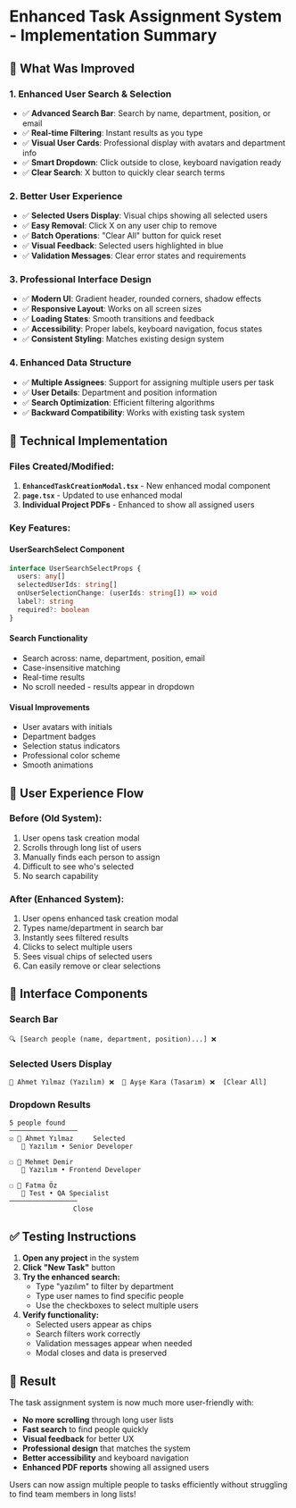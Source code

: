 # Enhanced Task Assignment System - Implementation Summary

## 🎯 **What Was Improved**

### **1. Enhanced User Search & Selection**
- ✅ **Advanced Search Bar**: Search by name, department, position, or email
- ✅ **Real-time Filtering**: Instant results as you type
- ✅ **Visual User Cards**: Professional display with avatars and department info
- ✅ **Smart Dropdown**: Click outside to close, keyboard navigation ready
- ✅ **Clear Search**: X button to quickly clear search terms

### **2. Better User Experience**
- ✅ **Selected Users Display**: Visual chips showing all selected users
- ✅ **Easy Removal**: Click X on any user chip to remove
- ✅ **Batch Operations**: "Clear All" button for quick reset
- ✅ **Visual Feedback**: Selected users highlighted in blue
- ✅ **Validation Messages**: Clear error states and requirements

### **3. Professional Interface Design**
- ✅ **Modern UI**: Gradient header, rounded corners, shadow effects
- ✅ **Responsive Layout**: Works on all screen sizes
- ✅ **Loading States**: Smooth transitions and feedback
- ✅ **Accessibility**: Proper labels, keyboard navigation, focus states
- ✅ **Consistent Styling**: Matches existing design system

### **4. Enhanced Data Structure**
- ✅ **Multiple Assignees**: Support for assigning multiple users per task
- ✅ **User Details**: Department and position information
- ✅ **Search Optimization**: Efficient filtering algorithms
- ✅ **Backward Compatibility**: Works with existing task system

## 🔧 **Technical Implementation**

### **Files Created/Modified:**
1. **`EnhancedTaskCreationModal.tsx`** - New enhanced modal component
2. **`page.tsx`** - Updated to use enhanced modal
3. **Individual Project PDFs** - Enhanced to show all assigned users

### **Key Features:**

#### **UserSearchSelect Component**
```typescript
interface UserSearchSelectProps {
  users: any[]
  selectedUserIds: string[]
  onUserSelectionChange: (userIds: string[]) => void
  label?: string
  required?: boolean
}
```

#### **Search Functionality**
- Search across: name, department, position, email
- Case-insensitive matching
- Real-time results
- No scroll needed - results appear in dropdown

#### **Visual Improvements**
- User avatars with initials
- Department badges
- Selection status indicators
- Professional color scheme
- Smooth animations

## 🚀 **User Experience Flow**

### **Before (Old System):**
1. User opens task creation modal
2. Scrolls through long list of users
3. Manually finds each person to assign
4. Difficult to see who's selected
5. No search capability

### **After (Enhanced System):**
1. User opens enhanced task creation modal
2. Types name/department in search bar
3. Instantly sees filtered results
4. Clicks to select multiple users
5. Sees visual chips of selected users
6. Can easily remove or clear selections

## 📱 **Interface Components**

### **Search Bar**
```
🔍 [Search people (name, department, position)...] ❌
```

### **Selected Users Display**
```
👤 Ahmet Yılmaz (Yazılım) ❌  👤 Ayşe Kara (Tasarım) ❌  [Clear All]
```

### **Dropdown Results**
```
5 people found
─────────────────
☑️ 👤 Ahmet Yılmaz     Selected
   🏢 Yazılım • Senior Developer
   
☐ 👤 Mehmet Demir
   🏢 Yazılım • Frontend Developer
   
☐ 👤 Fatma Öz  
   🏢 Test • QA Specialist
─────────────────
                Close
```

## ✅ **Testing Instructions**

1. **Open any project** in the system
2. **Click "New Task"** button
3. **Try the enhanced search:**
   - Type "yazılım" to filter by department
   - Type user names to find specific people
   - Use the checkboxes to select multiple users
4. **Verify functionality:**
   - Selected users appear as chips
   - Search filters work correctly
   - Validation messages appear when needed
   - Modal closes and data is preserved

## 🎉 **Result**

The task assignment system is now much more user-friendly with:
- **No more scrolling** through long user lists
- **Fast search** to find people quickly
- **Visual feedback** for better UX
- **Professional design** that matches the system
- **Better accessibility** and keyboard navigation
- **Enhanced PDF reports** showing all assigned users

Users can now assign multiple people to tasks efficiently without struggling to find team members in long lists!

